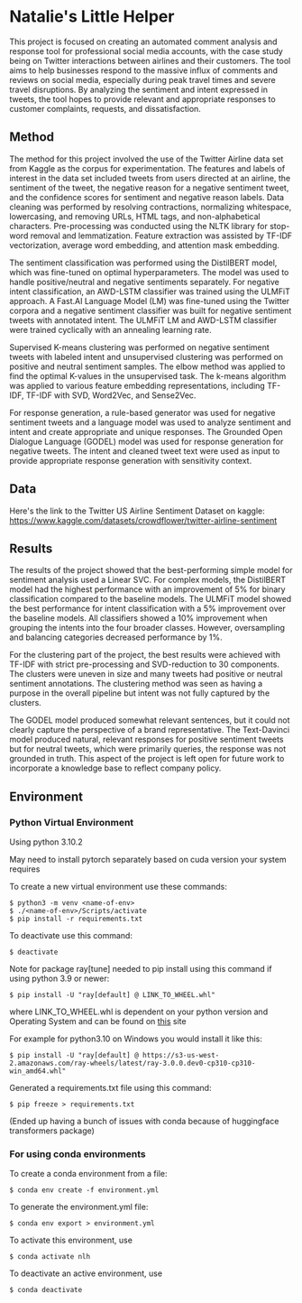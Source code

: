 # Natalie's Little Helper

This project is focused on creating an automated comment analysis and response tool for professional social media accounts, with the case study being on Twitter interactions between airlines and their customers. The tool aims to help businesses respond to the massive influx of comments and reviews on social media, especially during peak travel times and severe travel disruptions. By analyzing the sentiment and intent expressed in tweets, the tool hopes to provide relevant and appropriate responses to customer complaints, requests, and dissatisfaction.

## Method

The method for this project involved the use of the Twitter Airline data set from Kaggle as the corpus for experimentation. The features and labels of interest in the data set included tweets from users directed at an airline, the sentiment of the tweet, the negative reason for a negative sentiment tweet, and the confidence scores for sentiment and negative reason labels. Data cleaning was performed by resolving contractions, normalizing whitespace, lowercasing, and removing URLs, HTML tags, and non-alphabetical characters. Pre-processing was conducted using the NLTK library for stop-word removal and lemmatization. Feature extraction was assisted by TF-IDF vectorization, average word embedding, and attention mask embedding.

The sentiment classification was performed using the DistilBERT model, which was fine-tuned on optimal hyperparameters. The model was used to handle positive/neutral and negative sentiments separately. For negative intent classification, an AWD-LSTM classifier was trained using the ULMFiT approach. A Fast.AI Language Model (LM) was fine-tuned using the Twitter corpora and a negative sentiment classifier was built for negative sentiment tweets with annotated intent. The ULMFiT LM and AWD-LSTM classifier were trained cyclically with an annealing learning rate.

Supervised K-means clustering was performed on negative sentiment tweets with labeled intent and unsupervised clustering was performed on positive and neutral sentiment samples. The elbow method was applied to find the optimal K-values in the unsupervised task. The k-means algorithm was applied to various feature embedding representations, including TF-IDF, TF-IDF with SVD, Word2Vec, and Sense2Vec.

For response generation, a rule-based generator was used for negative sentiment tweets and a language model was used to analyze sentiment and intent and create appropriate and unique responses. The Grounded Open Dialogue Language (GODEL) model was used for response generation for negative tweets. The intent and cleaned tweet text were used as input to provide appropriate response generation with sensitivity context.

## Data

Here's the link to the Twitter US Airline Sentiment Dataset on kaggle:
https://www.kaggle.com/datasets/crowdflower/twitter-airline-sentiment

## Results

The results of the project showed that the best-performing simple model for sentiment analysis used a Linear SVC. For complex models, the DistilBERT model had the highest performance with an improvement of 5% for binary classification compared to the baseline models. The ULMFiT model showed the best performance for intent classification with a 5% improvement over the baseline models. All classifiers showed a 10% improvement when grouping the intents into the four broader classes. However, oversampling and balancing categories decreased performance by 1%.

For the clustering part of the project, the best results were achieved with TF-IDF with strict pre-processing and SVD-reduction to 30 components. The clusters were uneven in size and many tweets had positive or neutral sentiment annotations. The clustering method was seen as having a purpose in the overall pipeline but intent was not fully captured by the clusters.

The GODEL model produced somewhat relevant sentences, but it could not clearly capture the perspective of a brand representative. The Text-Davinci model produced natural, relevant responses for positive sentiment tweets but for neutral tweets, which were primarily queries, the response was not grounded in truth. This aspect of the project is left open for future work to incorporate a knowledge base to reflect company policy.

## Environment

### Python Virtual Environment

Using python 3.10.2

May need to install pytorch separately based on cuda version your system requires

To create a new virtual environment use these commands:
    
    $ python3 -m venv <name-of-env>
    $ ./<name-of-env>/Scripts/activate
    $ pip install -r requirements.txt

To deactivate use this command:
    
    $ deactivate

Note for package ray[tune] needed to pip install using this command if using python 3.9 or newer:

    $ pip install -U "ray[default] @ LINK_TO_WHEEL.whl"

where LINK_TO_WHEEL.whl is dependent on your python version and Operating System and can be found on <a href="https://docs.ray.io/en/latest/ray-overview/installation.html#daily-releases-nightlies">this</a> site

For example for python3.10 on Windows you would install it like this:

    $ pip install -U "ray[default] @ https://s3-us-west-2.amazonaws.com/ray-wheels/latest/ray-3.0.0.dev0-cp310-cp310-win_amd64.whl"

Generated a requirements.txt file using this command:
    
    $ pip freeze > requirements.txt

(Ended up having a bunch of issues with conda because of huggingface transformers package)

### For using conda environments 

To create a conda environment from a file:
    
    $ conda env create -f environment.yml

To generate the environment.yml file:
    
    $ conda env export > environment.yml

To activate this environment, use
    
    $ conda activate nlh

To deactivate an active environment, use
    
    $ conda deactivate
